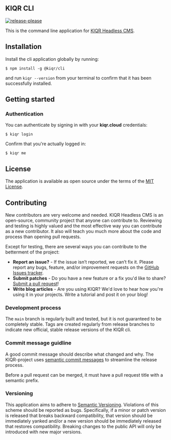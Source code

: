 KIQR CLI
-----------------
[![release-please](https://github.com/kiqr/cli/actions/workflows/release-please.yaml/badge.svg)](https://github.com/kiqr/cli/actions/workflows/release-please.yaml)

This is the command line application for [KIQR Headless CMS](https://kiqr.dev).

## Installation
Install the cli application globally by running:

```console
$ npm install -g @kiqr/cli
```

and run `kiqr --version` from your terminal to confirm that it has been successfully installed.


Getting started
---------------

### Authentication

You can authenticate by signing in with your **kiqr.cloud** credentials:

```console
$ kiqr login
```

Confirm that you're actually logged in:

```console
$ kiqr me
```

## License
The application is available as open source under the terms of the [MIT License](https://opensource.org/licenses/MIT).

## Contributing
New contributors are very welcome and needed. KIQR Headless CMS is an open-source, community project that anyone can contribute to. Reviewing and testing is highly valued and the most effective way you can contribute as a new contributor. It also will teach you much more about the code and process than opening pull requests.

Except for testing, there are several ways you can contribute to the betterment of the project:
- **Report an issue?** - If the issue isn’t reported, we can’t fix it. Please report any bugs, feature, and/or improvement requests on the [GitHub Issues tracker](https://github.com/kiqr/cli/issues).
- **Submit patches** - Do you have a new feature or a fix you'd like to share? [Submit a pull request](https://github.com/kiqr/cli/pulls)!
- **Write blog articles** - Are you using KIQR? We'd love to hear how you're using it in your projects. Write a tutorial and post it on your blog!

### Development process
The `main` branch is regularly built and tested, but it is not guaranteed to be completely stable. Tags are created regularly from release branches to indicate new official, stable release versions of the KIQR cli.

### Commit message guidline
A good commit message should describe what changed and why. The KIQR-project uses [semantic commit messages](https://www.conventionalcommits.org/en/v1.0.0/) to streamline the release process.

Before a pull request can be merged, it must have a pull request title with a semantic prefix.

### Versioning
This application aims to adhere to [Semantic Versioning](http://semver.org/). Violations
of this scheme should be reported as bugs. Specifically, if a minor or patch
version is released that breaks backward compatibility, that version should be
immediately yanked and/or a new version should be immediately released that
restores compatibility. Breaking changes to the public API will only be
introduced with new major versions.